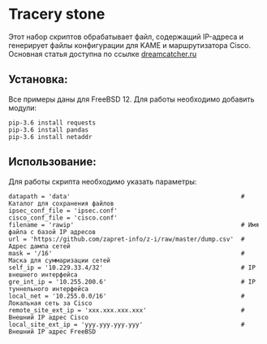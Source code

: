 Tracery stone
=====================
Этот набор скриптов обрабатывает файл, содержащий IP-адреса и генерирует файлы конфигурации для 
KAME и маршрутизатора Cisco. Основная статья доступна по ссылке 
[dreamcatcher.ru](http://dreamcatcher.ru/2019/10/02/доступ-к-удаленным-сетям-с-помощью-ipsec-gre-туннеля-между-cisco-ios-и-freebsd)

Установка:
-----------------------------------
Все примеры даны для FreeBSD 12.
Для работы необходимо добавить модули:

    pip-3.6 install requests
    pip-3.6 install pandas
    pip-3.6 install netaddr

Использование:
-----------------------------------

Для работы скрипта необходимо указать параметры:

    datapath = 'data'                                               # Каталог для сохранения файлов
    ipsec_conf_file = 'ipsec.conf'
    cisco_conf_file = 'cisco.conf'                                  
    filename = 'rawip'                                              # Имя файла с базой IP адресов
    url = 'https://github.com/zapret-info/z-i/raw/master/dump.csv'  # Адрес дампа сетей
    mask = '/16'                                                    # Маска для суммаризации сетей
    self_ip = '10.229.33.4/32'                                      # IP внешнего интерфейса
    gre_int_ip = '10.255.200.6'                                     # IP туннельного интерфейса
    local_net = '10.255.0.0/16'                                     # Локальная сеть за Cisco
    remote_site_ext_ip = 'xxx.xxx.xxx.xxx'                          # Внешний IP адрес Cisco
    local_site_ext_ip = 'yyy.yyy.yyy.yyy'                           # Внешний IP адрес FreeBSD
